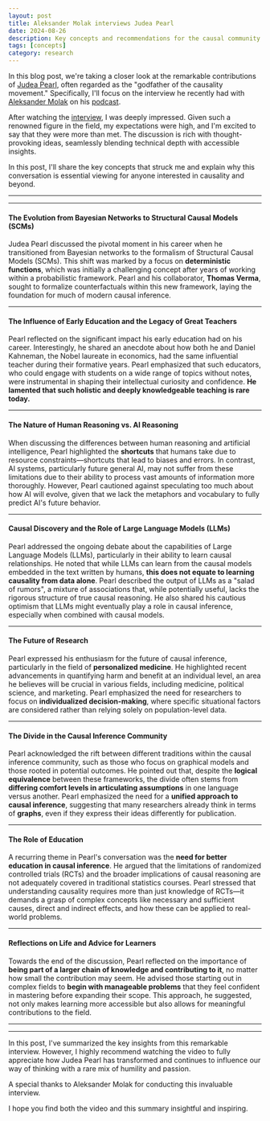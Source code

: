 ```yaml
---
layout: post
title: Aleksander Molak interviews Judea Pearl
date: 2024-08-26
description: Key concepts and recommendations for the causal community and beyond
tags: [concepts]
category: research
---
```


In this blog post, we're taking a closer look at the remarkable contributions of
[Judea Pearl](https://bayes.cs.ucla.edu/jp_home.html), often regarded as the "godfather of the causality movement."
Specifically, I'll focus on the interview he recently had with [Aleksander Molak](https://alxndr.io/)
on his [podcast](https://causalbanditspodcast.com/).

After watching the [interview](https://www.youtube.com/watch?v=yqKJ9pUQ6Q8&t=7s), I was deeply impressed. Given such a
renowned figure in the field, my expectations were high, and I'm excited to say that they were more than met. The
discussion is rich with thought-provoking ideas, seamlessly blending technical depth with accessible insights.

In this post, I'll share the key concepts that struck me and explain why this conversation is essential viewing for
anyone interested in causality and beyond.

---

---

#### The Evolution from Bayesian Networks to Structural Causal Models (SCMs)

Judea Pearl discussed the pivotal moment in his career when he transitioned from Bayesian networks to the formalism of
Structural Causal Models (SCMs). This shift was marked by a focus on **deterministic functions**, which was initially a
challenging concept after years of working within a probabilistic framework. Pearl and his collaborator, **Thomas Verma**,
sought to formalize counterfactuals within this new framework, laying the foundation for much of modern causal inference.

---

#### The Influence of Early Education and the Legacy of Great Teachers

Pearl reflected on the significant impact his early education had on his career. Interestingly, he shared an anecdote
about how both he and Daniel Kahneman, the Nobel laureate in economics, had the same influential teacher during their
formative years. Pearl emphasized that such educators, who could engage with students on a wide range of topics
without notes, were instrumental in shaping their intellectual curiosity and confidence. **He lamented that such holistic
and deeply knowledgeable teaching is rare today.**

---

#### The Nature of Human Reasoning vs. AI Reasoning

When discussing the differences between human reasoning and artificial intelligence, Pearl highlighted the **shortcuts**
that humans take due to resource constraints—shortcuts that lead to biases and errors. In contrast, AI systems,
particularly future general AI, may not suffer from these limitations due to their ability to process vast amounts of
information more thoroughly. However, Pearl cautioned against speculating too much about how AI will evolve, given that
we lack the metaphors and vocabulary to fully predict AI's future behavior.

---

#### Causal Discovery and the Role of Large Language Models (LLMs)

Pearl addressed the ongoing debate about the capabilities of Large Language Models (LLMs), particularly in their
ability to learn causal relationships. He noted that while LLMs can learn from the causal models embedded in the text
written by humans, **this does not equate to learning causality from data alone**. Pearl described the output of LLMs
as a "salad of rumors", a mixture of associations that, while potentially useful, lacks the rigorous structure of true
causal reasoning. He also shared his cautious optimism that LLMs might eventually play a role in causal inference,
especially when combined with causal models.

---

#### The Future of Research

Pearl expressed his enthusiasm for the future of causal inference, particularly in the field of **personalized
medicine**. He highlighted recent advancements in quantifying harm and benefit at an individual level, an area he
believes will be crucial in various fields, including medicine, political science, and marketing. Pearl emphasized the
need for researchers to focus on **individualized decision-making**, where specific situational factors are considered
rather than relying solely on population-level data.

---

#### The Divide in the Causal Inference Community

Pearl acknowledged the rift between different traditions within the causal inference community, such as those who focus
on graphical models and those rooted in potential outcomes. He pointed out that, despite the **logical equivalence**
between these frameworks, the divide often stems from **differing comfort levels in articulating assumptions** in one
language versus another. Pearl emphasized the need for a **unified approach to causal inference**, suggesting that many
researchers already think in terms of **graphs**, even if they express their ideas differently for publication.

---

#### The Role of Education

A recurring theme in Pearl's conversation was the **need for better education in causal inference**. He argued that the
limitations of randomized controlled trials (RCTs) and the broader implications of causal reasoning are not adequately
covered in traditional statistics courses. Pearl stressed that understanding causality requires more than just knowledge
of RCTs—it demands a grasp of complex concepts like necessary and sufficient causes, direct and indirect effects, and
how these can be applied to real-world problems.

---

#### Reflections on Life and Advice for Learners

Towards the end of the discussion, Pearl reflected on the importance of **being part of a larger chain of knowledge and
contributing to it**, no matter how small the contribution may seem. He advised those starting out in complex fields to
**begin with manageable problems** that they feel confident in mastering before expanding their scope. This approach,
he suggested, not only makes learning more accessible but also allows for meaningful contributions to the field.

---

---

In this post, I've summarized the key insights from this remarkable interview. However, I highly recommend watching
the video to fully appreciate how Judea Pearl has transformed and continues to influence our way of thinking with a
rare mix of humility and passion.

A special thanks to Aleksander Molak for conducting this invaluable interview.

I hope you find both the video and this summary insightful and inspiring.
